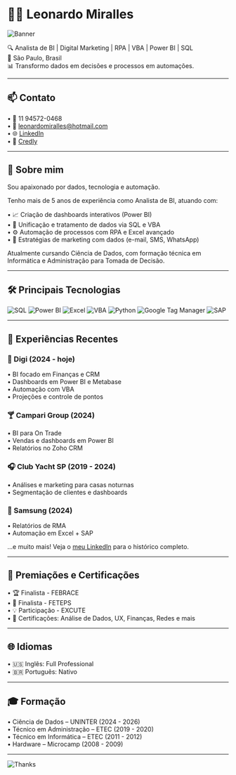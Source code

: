 # 👨‍💻 Leonardo Miralles

![Banner](https://media.giphy.com/media/QHE5gWI0QjqF2/giphy.gif)

🔍 Analista de BI | Digital Marketing | RPA | VBA | Power BI | SQL  
📍 São Paulo, Brasil  
📊 Transformo dados em decisões e processos em automações.

---

## 📫 Contato

• 📱 11 94572-0468  
• 📧 leonardomiralles@hotmail.com  
• 🌐 [LinkedIn](https://www.linkedin.com/in/leo-miralles)  
• 🧠 [Credly](https://www.credly.com/users/leonardo-miralles.9d7cef74)

---

## 🧠 Sobre mim

Sou apaixonado por dados, tecnologia e automação.

Tenho mais de 5 anos de experiência como Analista de BI, atuando com:

• 📈 Criação de dashboards interativos (Power BI)  
• 🧩 Unificação e tratamento de dados via SQL e VBA  
• ⚙️ Automação de processos com RPA e Excel avançado  
• 📣 Estratégias de marketing com dados (e-mail, SMS, WhatsApp)  

Atualmente cursando Ciência de Dados, com formação técnica em Informática e Administração para Tomada de Decisão.

---

## 🛠️ Principais Tecnologias

![SQL](https://img.shields.io/badge/-SQL-black?logo=sqlite&logoColor=white)
![Power BI](https://img.shields.io/badge/-Power%20BI-yellow?logo=powerbi&logoColor=black)
![Excel](https://img.shields.io/badge/-Excel-green?logo=microsoft-excel&logoColor=white)
![VBA](https://img.shields.io/badge/-VBA-blue?logo=visualbasic)
![Python](https://img.shields.io/badge/-Python-black?logo=python&logoColor=yellow)
![Google Tag Manager](https://img.shields.io/badge/-GTM-white?logo=googletagmanager)
![SAP](https://img.shields.io/badge/-SAP-blue?logo=sap&logoColor=white)

---

## 💼 Experiências Recentes

### 🧩 Digi (2024 - hoje)
• BI focado em Finanças e CRM  
• Dashboards em Power BI e Metabase  
• Automação com VBA  
• Projeções e controle de pontos  

### 🍸 Campari Group (2024)
• BI para On Trade  
• Vendas e dashboards em Power BI  
• Relatórios no Zoho CRM  

### 🎧 Club Yacht SP (2019 - 2024)
• Análises e marketing para casas noturnas  
• Segmentação de clientes e dashboards  

### 📱 Samsung (2024)
• Relatórios de RMA  
• Automação em Excel + SAP  

...e muito mais! Veja o [meu LinkedIn](https://www.linkedin.com/in/leo-miralles) para o histórico completo.

---

## 🏅 Premiações e Certificações

• 🏆 Finalista - FEBRACE  
• 🏅 Finalista - FETEPS  
• 💡 Participação - EXCUTE  
• 📜 Certificações: Análise de Dados, UX, Finanças, Redes e mais

---

## 🌐 Idiomas

• 🇺🇸 Inglês: Full Professional  
• 🇧🇷 Português: Nativo

---

## 🎓 Formação

• Ciência de Dados – UNINTER (2024 - 2026)  
• Técnico em Administração – ETEC (2019 - 2020)  
• Técnico em Informática – ETEC (2011 - 2012)  
• Hardware – Microcamp (2008 - 2009)


---

![Thanks](https://media.giphy.com/media/xT5LMBz2f1XbRz1Zsk/giphy.gif)
